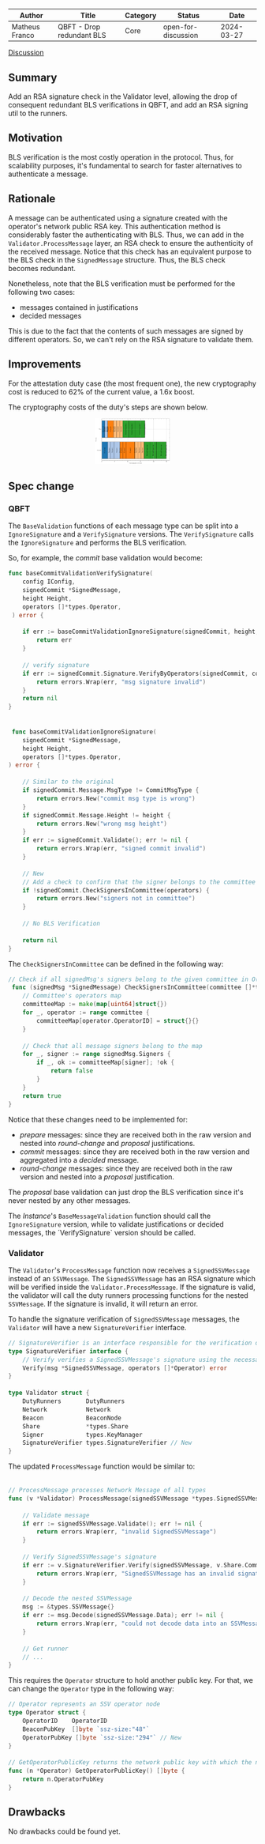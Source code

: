 |     Author     |           Title           | Category |       Status        |    Date    |
| -------------- | ------------------------- | -------- | ------------------- | ---------- |
| Matheus Franco | QBFT - Drop redundant BLS | Core     | open-for-discussion | 2024-03-27 |

[Discussion](https://github.com/bloxapp/SIPs/discussions/38)

## Summary

Add an RSA signature check in the Validator level, allowing the drop of consequent redundant BLS verifications in QBFT, and add an RSA signing util to the runners.

## Motivation

BLS verification is the most costly operation in the protocol. Thus, for scalability purposes, it's fundamental to search for faster alternatives to authenticate a message.

## Rationale

A message can be authenticated using a signature created with the operator's network public RSA key. This authentication method is considerably faster the authenticating with BLS. Thus, we can add in the `Validator.ProcessMessage` layer, an RSA check to ensure the authenticity of the received message. Notice that this check has an equivalent purpose to the BLS check in the `SignedMessage` structure. Thus, the BLS check becomes redundant.

Nonetheless, note that the BLS verification must be performed for the following two cases:
- messages contained in justifications
- decided messages

This is due to the fact that the contents of such messages are signed by different operators. So, we can't rely on the RSA signature to validate them.

## Improvements

For the attestation duty case (the most frequent one), the new cryptography cost is reduced to $62$% of the current value, a 1.6x boost.

The cryptography costs of the duty's steps are shown below.


<p align="center">
<img src="./images/qbft_drop_redundant_bls/redundant_bls_qbft_gantt.png"  width="30%" height="10%">
</p>


## Spec change

### QBFT

The `BaseValidation` functions of each message type can be split into a `IgnoreSignature` and a `VerifySignature` versions. The `VerifySignature` calls the `IgnoreSignature` and performs the BLS verification.

So, for example, the *commit* base validation would become:
```go
func baseCommitValidationVerifySignature(
 	config IConfig,
 	signedCommit *SignedMessage,
 	height Height,
 	operators []*types.Operator,
 ) error {

 	if err := baseCommitValidationIgnoreSignature(signedCommit, height, operators); err != nil {
 		return err
 	}

 	// verify signature
 	if err := signedCommit.Signature.VerifyByOperators(signedCommit, config.GetSignatureDomainType(), types.QBFTSignatureType, operators); err != nil {
 		return errors.Wrap(err, "msg signature invalid")
	}
	return nil
}


 func baseCommitValidationIgnoreSignature(
 	signedCommit *SignedMessage,
 	height Height,
	operators []*types.Operator,
) error {

    // Similar to the original
	if signedCommit.Message.MsgType != CommitMsgType {
		return errors.New("commit msg type is wrong")
	}
	if signedCommit.Message.Height != height {
		return errors.New("wrong msg height")
	}
	if err := signedCommit.Validate(); err != nil {
 		return errors.Wrap(err, "signed commit invalid")
 	}

    // New
    // Add a check to confirm that the signer belongs to the committee
 	if !signedCommit.CheckSignersInCommittee(operators) {
 		return errors.New("signers not in committee")
 	}

    // No BLS Verification

 	return nil
}
```

The `CheckSignersInCommittee` can be defined in the following way:
```go
// Check if all signedMsg's signers belong to the given committee in O(n+m)
 func (signedMsg *SignedMessage) CheckSignersInCommittee(committee []*types.Operator) bool {
 	// Committee's operators map
 	committeeMap := make(map[uint64]struct{})
 	for _, operator := range committee {
 		committeeMap[operator.OperatorID] = struct{}{}
 	}

 	// Check that all message signers belong to the map
 	for _, signer := range signedMsg.Signers {
 		if _, ok := committeeMap[signer]; !ok {
 			return false
 		}
 	}
 	return true
}
```

Notice that these changes need to be implemented for:
- *prepare* messages: since they are received both in the raw version and nested into *round-change* and *proposal* justifications.
- *commit* messages: since they are received both in the raw version and aggregated into a *decided* message.
- *round-change* messages: since they are received both in the raw version and nested into a *proposal* justification.

The *proposal* base validation can just drop the BLS verification since it's never nested by any other messages.

The *Instance*'s `BaseMessageValidation` function should call the `IgnoreSignature` version, while to validate justifications or decided messages, the ´VerifySignature` version should be called.

### Validator

The `Validator`'s `ProcessMessage` function now receives a `SignedSSVMessage` instead of an `SSVMessage`. The `SignedSSVMessage` has an RSA signature which will be verified inside the `Validator.ProcessMessage`. If the signature is valid, the validator will call the duty runners processing functions for the nested `SSVMessage`. If the signature is invalid, it will return an error.

To handle the signature verification of `SignedSSVMessage` messages, the `Validator` will have a new `SignatureVerifier` interface.

```go
// SignatureVerifier is an interface responsible for the verification of SignedSSVMessages
type SignatureVerifier interface {
	// Verify verifies a SignedSSVMessage's signature using the necessary keys extracted from the list of Operators
	Verify(msg *SignedSSVMessage, operators []*Operator) error
}

type Validator struct {
	DutyRunners       DutyRunners
	Network           Network
	Beacon            BeaconNode
	Share             *types.Share
	Signer            types.KeyManager
	SignatureVerifier types.SignatureVerifier // New
}
```

The updated `ProcessMessage` function would be similar to:

```go

// ProcessMessage processes Network Message of all types
func (v *Validator) ProcessMessage(signedSSVMessage *types.SignedSSVMessage) error {

	// Validate message
	if err := signedSSVMessage.Validate(); err != nil {
		return errors.Wrap(err, "invalid SignedSSVMessage")
	}

	// Verify SignedSSVMessage's signature
	if err := v.SignatureVerifier.Verify(signedSSVMessage, v.Share.Committee); err != nil {
		return errors.Wrap(err, "SignedSSVMessage has an invalid signature")
	}

	// Decode the nested SSVMessage
	msg := &types.SSVMessage{}
	if err := msg.Decode(signedSSVMessage.Data); err != nil {
		return errors.Wrap(err, "could not decode data into an SSVMessage")
	}

	// Get runner
	// ...
}
```

This requires the `Operator` structure to hold another public key. For that, we can change the `Operator` type in the following way:

```go
// Operator represents an SSV operator node
type Operator struct {
	OperatorID    OperatorID
	BeaconPubKey  []byte `ssz-size:"48"`
	OperatorPubKey []byte `ssz-size:"294"` // New
}

// GetOperatorPublicKey returns the network public key with which the node is identified with
func (n *Operator) GetOperatorPublicKey() []byte {
	return n.OperatorPubKey
}

```


## Drawbacks

No drawbacks could be found yet.